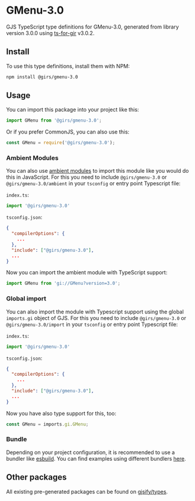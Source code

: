 
# GMenu-3.0

GJS TypeScript type definitions for GMenu-3.0, generated from library version 3.0.0 using [ts-for-gir](https://github.com/gjsify/ts-for-gir) v3.0.2.


## Install

To use this type definitions, install them with NPM:
```bash
npm install @girs/gmenu-3.0
```

## Usage

You can import this package into your project like this:
```ts
import GMenu from '@girs/gmenu-3.0';
```

Or if you prefer CommonJS, you can also use this:
```ts
const GMenu = require('@girs/gmenu-3.0');
```

### Ambient Modules

You can also use [ambient modules](https://github.com/gjsify/ts-for-gir/tree/main/packages/cli#ambient-modules) to import this module like you would do this in JavaScript.
For this you need to include `@girs/gmenu-3.0` or `@girs/gmenu-3.0/ambient` in your `tsconfig` or entry point Typescript file:

`index.ts`:
```ts
import '@girs/gmenu-3.0'
```

`tsconfig.json`:
```json
{
  "compilerOptions": {
    ...
  },
  "include": ["@girs/gmenu-3.0"],
  ...
}
```

Now you can import the ambient module with TypeScript support: 

```ts
import GMenu from 'gi://GMenu?version=3.0';
```

### Global import

You can also import the module with Typescript support using the global `imports.gi` object of GJS.
For this you need to include `@girs/gmenu-3.0` or `@girs/gmenu-3.0/import` in your `tsconfig` or entry point Typescript file:

`index.ts`:
```ts
import '@girs/gmenu-3.0'
```

`tsconfig.json`:
```json
{
  "compilerOptions": {
    ...
  },
  "include": ["@girs/gmenu-3.0"],
  ...
}
```

Now you have also type support for this, too:

```ts
const GMenu = imports.gi.GMenu;
```

### Bundle

Depending on your project configuration, it is recommended to use a bundler like [esbuild](https://esbuild.github.io/). You can find examples using different bundlers [here](https://github.com/gjsify/ts-for-gir/tree/main/examples).

## Other packages

All existing pre-generated packages can be found on [gjsify/types](https://github.com/gjsify/types).

